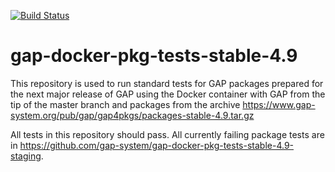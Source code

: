 [![Build Status](https://travis-ci.org/gap-system/gap-docker-pkg-tests-stable-4.9.svg?branch=master)](https://travis-ci.org/gap-system/gap-docker-pkg-tests-stable-4.9)

# gap-docker-pkg-tests-stable-4.9

This repository is used to run standard tests for GAP packages prepared
for the next major release of GAP using the Docker container with GAP
from the tip of the master branch and packages from the archive
https://www.gap-system.org/pub/gap/gap4pkgs/packages-stable-4.9.tar.gz

All tests in this repository should pass. All currently failing package
tests are in https://github.com/gap-system/gap-docker-pkg-tests-stable-4.9-staging.
